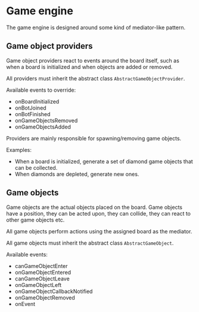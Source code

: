 # Game engine

The game engine is designed around some kind of mediator-like pattern.

## Game object providers

Game object providers react to events around the board itself, such as when a board is initialized and when objects are added or removed.

All providers must inherit the abstract class `AbstractGameObjectProvider`.

Available events to override:
* onBoardInitialized
* onBotJoined
* onBotFinished
* onGameObjectsRemoved
* onGameObjectsAdded

Providers are mainly responsible for spawning/removing game objects.

Examples:
* When a board is initialized, generate a set of diamond game objects that can be collected.
* When diamonds are depleted, generate new ones.

## Game objects

Game objects are the actual objects placed on the board. Game objects have a position, they can be acted upon, they can collide, they can react to other game objects etc.

All game objects perform actions using the assigned board as the mediator.

All game objects must inherit the abstract class `AbstractGameObject`.

Available events:
* canGameObjectEnter
* onGameObjectEntered
* canGameObjectLeave
* onGameObjectLeft
* onGameObjectCallbackNotified
* onGameObjectRemoved
* onEvent

